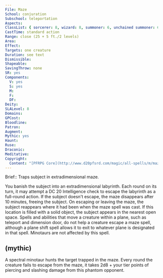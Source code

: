 ```yaml
---
File: Maze
School: conjuration
Subschool: teleportation
Aspects: 
ClassList: { sorcerer: 8, wizard: 8, summoner: 6, unchained summoner: 6, witch: 8, psychic: 8 }
CastTime: standard action
Range: close (25 + 5 ft./2 levels)
Area: 
Effect: 
Targets: one creature
Duration: see text
Dismissible: 
Shapeable: 
SavingThrow: none
SR: yes
Components:
  V: yes
  S: yes
  M: 
  F: 
  DF: 
Deity: 
SLALevel: 8
Domains: 
GPCost: 
Bloodline: 
Patron: 
Augment: 
Mythic: yes
Haunt: 
Ruse: 
Draconic: 
Meditative: 
Copyright:
  Content: "[PFRPG Core](http://www.d20pfsrd.com/magic/all-spells/m/maze)"
---
```

Brief:: Traps subject in extradimensional maze.

You banish the subject into an extradimensional labyrinth. Each round on its turn, it may attempt a DC 20 Intelligence check to escape the labyrinth as a full-round action. If the subject doesn't escape, the maze disappears after 10 minutes, freeing the subject.  On escaping or leaving the maze, the subject reappears where it had been when the maze spell was cast. If this location is filled with a solid object, the subject appears in the nearest open space.  Spells and abilities that move a creature within a plane, such as teleport and dimension door, do not help a creature escape a maze spell, although a plane shift spell allows it to exit to whatever plane is designated in that spell. Minotaurs are not affected by this spell.


## (mythic)

A spectral minotaur hunts the target trapped in the maze. Every round the creature fails to escape from the maze, it takes 2d8 + your tier points of piercing and slashing damage from this phantom opponent.
